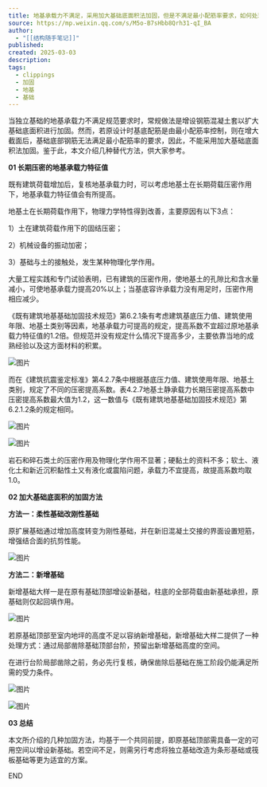 ```yaml
---
title: 地基承载力不满足，采用加大基础底面积法加固，但是不满足最小配筋率要求，如何处理？
source: https://mp.weixin.qq.com/s/M5o-B7sHbb8Qrh31-qI_BA
author:
  - "[[结构随手笔记]]"
published: 
created: 2025-03-03
description: 
tags:
  - clippings
  - 加固
  - 地基
  - 基础
---
```

当独立基础的地基承载力不满足规范要求时，常规做法是增设钢筋混凝土套以扩大基础底面积进行加固。然而，若原设计时基底配筋是由最小配筋率控制，则在增大截面后，基础底部钢筋无法满足最小配筋率的要求，因此，不能采用加大基础底面积法加固。鉴于此，本文介绍几种替代方法，供大家参考。

**01 长期压密的地基承载力特征值**

既有建筑荷载增加后，复核地基承载力时，可以考虑地基土在长期荷载压密作用下，地基承载力特征值会有所提高。

地基土在长期荷载作用下，物理力学特性得到改善，主要原因有以下3点：

1）土在建筑荷载作用下的固结压密；

2）机械设备的振动加密；  

3）基础与土的接触处，发生某种物理化学作用。

大量工程实践和专门试验表明，已有建筑的压密作用，使地基土的孔隙比和含水量减小，可使地基承载力提高20%以上；当基底容许承载力没有用足时，压密作用相应减少。

《既有建筑地基基础加固技术规范》第6.2.1条有考虑建筑基底压力值、建筑使用年限、地基土类别等因素，地基承载力可提高的规定，提高系数不宜超过原地基承载力特征值的1.2倍。但规范并没有规定什么情况下提高多少，主要依靠当地的成熟经验以及这方面材料的积累。

![图片](https://mmbiz.qpic.cn/sz_mmbiz_png/xycSnwlMGllKJF818icLEn51XU9cuQTVTFdZ7Qh5VF3yOzhVQtbzv6Gve0PyfCLZc1GCobibx0BGlsl7S1e3QichQ/640?wx_fmt=png&from=appmsg&tp=webp&wxfrom=5&wx_lazy=1&wx_co=1)

而在《建筑抗震鉴定标准》第4.2.7条中根据基底压力值、建筑使用年限、地基土类别，规定了不同的压密提高系数。表4.2.7地基土静承载力长期压密提高系数中压密提高系数最大值为1.2，这一数值与《既有建筑地基基础加固技术规范》第6.2.1.2条的规定相同。

![图片](https://mmbiz.qpic.cn/sz_mmbiz_png/xycSnwlMGllKJF818icLEn51XU9cuQTVT5GLiarKZuMDom7ASUEB5uHwlNJa0eclZ4ltysXykKoFWwSqFdRZNRag/640?wx_fmt=png&from=appmsg&tp=webp&wxfrom=5&wx_lazy=1&wx_co=1)

![图片](https://mmbiz.qpic.cn/sz_mmbiz_png/xycSnwlMGllKJF818icLEn51XU9cuQTVTVscFmbZOJNTB1rtRkm1ETEspbuNiaEEOeicpGdXbtVlcaoauUmJQ4P7Q/640?wx_fmt=png&from=appmsg&tp=webp&wxfrom=5&wx_lazy=1&wx_co=1)

岩石和碎石类土的压密作用及物理化学作用不显著；硬黏土的资料不多；软土、液化土和新近沉积黏性土又有液化或震陷问题，承载力不宜提高，故提高系数均取1.0。

**02 加大基础底面积的加固方法**

**方法一：柔性基础改刚性基础**

原扩展基础通过增加高度转变为刚性基础，并在新旧混凝土交接的界面设置短筋，增强结合面的抗剪性能。  

![图片](https://mmbiz.qpic.cn/sz_mmbiz_png/xycSnwlMGllKJF818icLEn51XU9cuQTVTmusxNkGmAicVsClfQ8Lhuv2HMjbxiboc8PjgFsS9ib8NIgibaGCcKTgFAg/640?wx_fmt=png&from=appmsg&tp=webp&wxfrom=5&wx_lazy=1&wx_co=1)

****方法二：新增基础****

新增基础大样一是在原有基础顶部增设新基础，柱底的全部荷载由新基础承担，原基础则仅起回填作用。

![图片](https://mmbiz.qpic.cn/sz_mmbiz_png/xycSnwlMGllKJF818icLEn51XU9cuQTVTBVOcL8BOoxKribKqg1y67DWEVMm6eBX1OZLhGFI3dah07kKFxw3zPMA/640?wx_fmt=png&from=appmsg&tp=webp&wxfrom=5&wx_lazy=1&wx_co=1)

若原基础顶部至室内地坪的高度不足以容纳新增基础，新增基础大样二提供了一种处理方式：通过局部凿除基础顶部台阶，预留出新增基础高度的空间。

在进行台阶局部凿除之前，务必先行复核，确保凿除后基础在施工阶段仍能满足所需的受力条件。

![图片](https://mmbiz.qpic.cn/sz_mmbiz_png/xycSnwlMGllKJF818icLEn51XU9cuQTVTcHQ1kwMO3p2ibNteX0iaAcVDnY7Hl0cCqUzYdHb31jicHtKCGibKrXiawRQ/640?wx_fmt=png&from=appmsg&tp=webp&wxfrom=5&wx_lazy=1&wx_co=1)

![图片](https://mmbiz.qpic.cn/sz_mmbiz_png/xycSnwlMGllKJF818icLEn51XU9cuQTVTagJ1D3RbJQmkPIdok1ybVHaR54alfxLAP3xzurPK6G1vEfiaicFwHVuQ/640?wx_fmt=png&from=appmsg&tp=webp&wxfrom=5&wx_lazy=1&wx_co=1)

**03 总结**

本文所介绍的几种加固方法，均基于一个共同前提，即原基础顶部需具备一定的可用空间以增设新基础。若空间不足，则需另行考虑将独立基础改造为条形基础或筏板基础等更为适宜的方案。

END